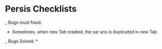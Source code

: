 # Persis Checklists

_ Bugs must fixed:
* Sometimes, when new Tab created, the var ans is duplicated in new Tab

_ Bugs Solved:
* 
